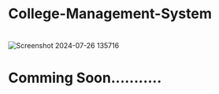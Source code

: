 ﻿# College-Management-System

#
 
![Screenshot 2024-07-26 135716](https://github.com/user-attachments/assets/733a3e31-2918-4140-91db-1b1352918dac)


#


# Comming Soon...........
